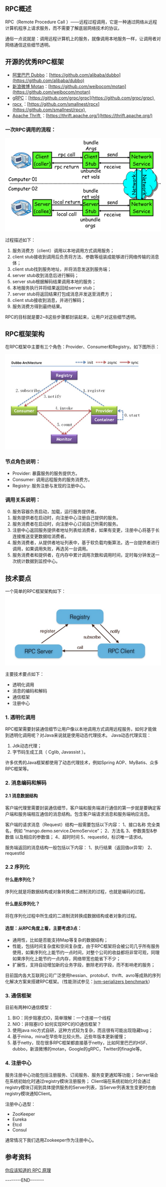 ## RPC概述
RPC（Remote Procedure Call ）——远程过程调用，它是一种通过网络从远程计算机程序上请求服务，而不需要了解底层网络技术的协议。

通俗一点说就是：调用远程计算机上的服务，就像调用本地服务一样，让调用者对网络通信这些细节透明。

## 开源的优秀RPC框架
* [阿里巴巴 Dubbo](https://github.com/alibaba/dubbo)：[https://github.com/alibaba/dubbo](https://github.com/alibaba/dubbo)
* [新浪微博 Motan](https://github.com/weibocom/motan)：[https://github.com/weibocom/motan](https://github.com/weibocom/motan)
* [gRPC](https://github.com/grpc/grpc)：[https://github.com/grpc/grpc](https://github.com/grpc/grpc) 
* [rpcx ](https://github.com/smallnest/rpcx)：[https://github.com/smallnest/rpcx](https://github.com/smallnest/rpcx) 
* [Apache Thrift ](https://thrift.apache.org/)：[https://thrift.apache.org/](https://thrift.apache.org/)

### 一次RPC调用的流程：
![rpc_procedure](media/rpc_procedure.png)

过程描述如下：
1. 服务消费方（client）调用以本地调用方式调用服务；
2. client stub接收到调用后负责将方法、参数等组装成能够进行网络传输的消息体；
3. client stub找到服务地址，并将消息发送到服务端；
4. server stub收到消息后进行解码；
5. server stub根据解码结果调用本地的服务；
6. 本地服务执行并将结果返回给server stub；
7. server stub将返回结果打包成消息并发送至消费方；
8. client stub接收到消息，并进行解码；
9. 服务消费方得到最终结果。

RPC的目标就是要2~8这些步骤都封装起来，让用户对这些细节透明。

## RPC框架架构
在RPC框架中主要有三个角色：Provider、Consumer和Registry。如下图所示：

![dubbo-architecture](media/dubbo-architecture.png)


### 节点角色说明：
* Provider: 暴露服务的服务提供方。
* Consumer: 调用远程服务的服务消费方。
* Registry: 服务注册与发现的注册中心。

### 调用关系说明：
0. 服务容器负责启动，加载，运行服务提供者。
1. 服务提供者在启动时，向注册中心注册自己提供的服务。
2. 服务消费者在启动时，向注册中心订阅自己所需的服务。
3. 注册中心返回服务提供者地址列表给消费者，如果有变更，注册中心将基于长连接推送变更数据给消费者。
4. 服务消费者，从提供者地址列表中，基于软负载均衡算法，选一台提供者进行调用，如果调用失败，再选另一台调用。
5. 服务消费者和提供者，在内存中累计调用次数和调用时间，定时每分钟发送一次统计数据到监控中心。

## 技术要点
一个简单的RPC框架架构如下：
![rpc_architecture](media/rpc_architecture.png)

主要技术要点如下：
* 透明化调用
* 消息的编码和解码
* 通信框架
* 注册中心

### 1. 透明化调用
RPC框架需要封装通信细节让用户像以本地调用方式调用远程服务，如何才能做到透明化调用呢？对Java来说就是使用动态代理技术。
Java动态代理实现：
1. Jdk动态代理；
2. 字节码生成工具（ Cglib, Javassist ）。

许多优秀的Java框架都使用了动态代理技术，例如Spring AOP、MyBatis、众多RPC框架等。

### 2. 消息编码和解码
#### 2.1 消息数据结构
客户端代理里需要封装通信细节，客户端和服务端进行通信的第一步就是要确定客户端和服务端相互通信的消息结构。包含客户端请求消息和服务端响应消息。

客户端的请求消息（Request）结构一般需要包括以下内容：
1、接口名称
完全类名，例如 “mango.demo.service.DemoService”；
2、方法名
3、参数类型&参数值
以及相应的参数值；
4、超时时间
5、requestId，标识唯一请求id。

服务端返回的消息结构一般包括以下内容：
1、执行结果（返回值or异常）
2、requestId

### 2.2 序列化
#### 什么是序列化？
   序列化就是将数据结构或对象转换成二进制流的过程，也就是编码的过程。
#### 什么是反序列化？
   将在序列化过程中所生成的二进制流转换成数据结构或者对象的过程。
#### 选型：从RPC角度上看，主要考虑3点：
* 通用性，比如是否能支持Map等复杂的数据结构；
* 性能，包括时间复杂度和空间复杂度，由于RPC框架将会被公司几乎所有服务使用，如果序列化上能节约一点时间，对整个公司的收益都将非常可观，同理如果序列化上能节约一点内存，网络带宽也能省下不少；
* 扩展性，支持自动增加新的业务字段，删除老的字段，而不影响老的服务；

目前国内各大互联网公司广泛使用hessian、protobuf、thrift、avro等成熟的序列化解决方案来搭建RPC框架。（性能测试参见：[jvm-serializers benchmark](https://github.com/eishay/jvm-serializers/wiki)）

### 3. 通信框架
目前有两种IO通信模型：
1. BIO：同步阻塞式IO，简单理解：一个连接一个线程
2. NIO：非阻塞I/O
如何实现RPC的IO通信框架？
1. 使用java nio方式自研，这种方式较为复杂，而且很有可能出现隐藏bug；
2. 基于mina，mina在早些年比较火热，近些年版本更新缓慢；
3. 基于netty，现在很多RPC框架都直接基于netty，比如阿里巴巴的HSF、dubbo，新浪微博的motan，Google的gRPC，Twitter的finagle等。

### 4. 注册中心
服务注册中心功能包括注册服务、订阅服务、服务变更通知等功能；
Server端会在系统初始化时通过registry模块注册服务；
Client端在系统初始化时会通过registry模块订阅到具体提供服务的Server列表，当Server列表发生变更时也由registry模块通知Client。

注册中心选型：
* ZooKeeper
* Eureka
* Etcd
* Consul

通常情况下我们选用Zookeeper作为注册中心。

## 参考资料
[你应该知道的 RPC 原理](http://blog.jobbole.com/92290/)

--------END-------
